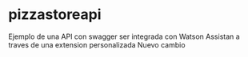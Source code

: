 # pizzastoreapi
Ejemplo de una API con swagger ser integrada con Watson Assistan a traves de una extension personalizada
Nuevo cambio
